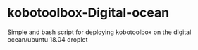 # kobotoolbox-Digital-ocean
Simple and bash script for deploying kobotoolbox on the digital ocean/ubuntu 18.04 droplet
